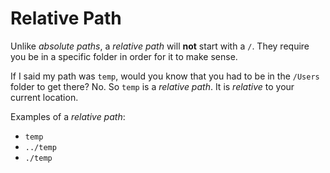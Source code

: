# Relative Path

Unlike _absolute paths_, a _relative path_ will **not** start with a `/`.  They require you be in a specific folder in order for it to make sense.

If I said my path was `temp`, would you know that you had to be in the `/Users` folder to get there?  No.  So `temp` is a _relative path_.  It is _relative_ to your current location.

Examples of a _relative path_:

- `temp`
- `../temp`
- `./temp`